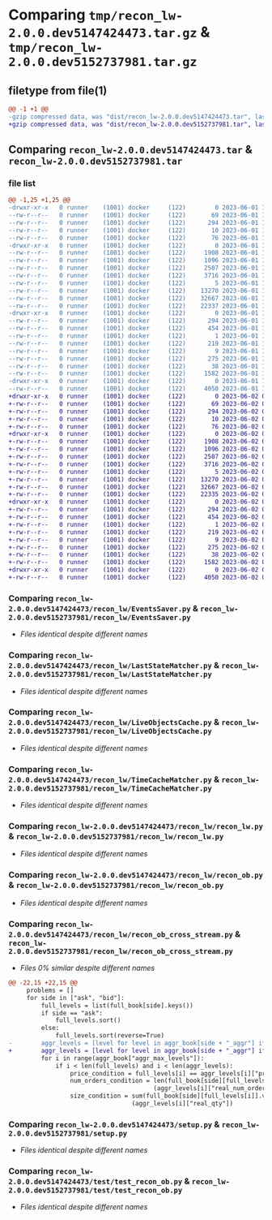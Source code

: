 # Comparing `tmp/recon_lw-2.0.0.dev5147424473.tar.gz` & `tmp/recon_lw-2.0.0.dev5152737981.tar.gz`

## filetype from file(1)

```diff
@@ -1 +1 @@
-gzip compressed data, was "dist/recon_lw-2.0.0.dev5147424473.tar", last modified: Thu Jun  1 17:34:05 2023, max compression
+gzip compressed data, was "dist/recon_lw-2.0.0.dev5152737981.tar", last modified: Fri Jun  2 06:56:35 2023, max compression
```

## Comparing `recon_lw-2.0.0.dev5147424473.tar` & `recon_lw-2.0.0.dev5152737981.tar`

### file list

```diff
@@ -1,25 +1,25 @@
-drwxr-xr-x   0 runner    (1001) docker     (122)        0 2023-06-01 17:34:05.000000 recon_lw-2.0.0.dev5147424473/
--rw-r--r--   0 runner    (1001) docker     (122)       69 2023-06-01 17:33:20.000000 recon_lw-2.0.0.dev5147424473/MANIFEST.in
--rw-r--r--   0 runner    (1001) docker     (122)      294 2023-06-01 17:34:05.000000 recon_lw-2.0.0.dev5147424473/PKG-INFO
--rw-r--r--   0 runner    (1001) docker     (122)       10 2023-06-01 17:33:20.000000 recon_lw-2.0.0.dev5147424473/README.md
--rw-r--r--   0 runner    (1001) docker     (122)       76 2023-06-01 17:33:42.000000 recon_lw-2.0.0.dev5147424473/package_info.json
-drwxr-xr-x   0 runner    (1001) docker     (122)        0 2023-06-01 17:34:05.000000 recon_lw-2.0.0.dev5147424473/recon_lw/
--rw-r--r--   0 runner    (1001) docker     (122)     1908 2023-06-01 17:33:20.000000 recon_lw-2.0.0.dev5147424473/recon_lw/EventsSaver.py
--rw-r--r--   0 runner    (1001) docker     (122)     1096 2023-06-01 17:33:20.000000 recon_lw-2.0.0.dev5147424473/recon_lw/LastStateMatcher.py
--rw-r--r--   0 runner    (1001) docker     (122)     2507 2023-06-01 17:33:20.000000 recon_lw-2.0.0.dev5147424473/recon_lw/LiveObjectsCache.py
--rw-r--r--   0 runner    (1001) docker     (122)     3716 2023-06-01 17:33:20.000000 recon_lw-2.0.0.dev5147424473/recon_lw/TimeCacheMatcher.py
--rw-r--r--   0 runner    (1001) docker     (122)        5 2023-06-01 17:33:20.000000 recon_lw-2.0.0.dev5147424473/recon_lw/__init__.py
--rw-r--r--   0 runner    (1001) docker     (122)    13270 2023-06-01 17:33:20.000000 recon_lw-2.0.0.dev5147424473/recon_lw/recon_lw.py
--rw-r--r--   0 runner    (1001) docker     (122)    32667 2023-06-01 17:33:20.000000 recon_lw-2.0.0.dev5147424473/recon_lw/recon_ob.py
--rw-r--r--   0 runner    (1001) docker     (122)    22337 2023-06-01 17:33:20.000000 recon_lw-2.0.0.dev5147424473/recon_lw/recon_ob_cross_stream.py
-drwxr-xr-x   0 runner    (1001) docker     (122)        0 2023-06-01 17:34:05.000000 recon_lw-2.0.0.dev5147424473/recon_lw.egg-info/
--rw-r--r--   0 runner    (1001) docker     (122)      294 2023-06-01 17:34:05.000000 recon_lw-2.0.0.dev5147424473/recon_lw.egg-info/PKG-INFO
--rw-r--r--   0 runner    (1001) docker     (122)      454 2023-06-01 17:34:05.000000 recon_lw-2.0.0.dev5147424473/recon_lw.egg-info/SOURCES.txt
--rw-r--r--   0 runner    (1001) docker     (122)        1 2023-06-01 17:34:05.000000 recon_lw-2.0.0.dev5147424473/recon_lw.egg-info/dependency_links.txt
--rw-r--r--   0 runner    (1001) docker     (122)      219 2023-06-01 17:34:05.000000 recon_lw-2.0.0.dev5147424473/recon_lw.egg-info/requires.txt
--rw-r--r--   0 runner    (1001) docker     (122)        9 2023-06-01 17:34:05.000000 recon_lw-2.0.0.dev5147424473/recon_lw.egg-info/top_level.txt
--rw-r--r--   0 runner    (1001) docker     (122)      275 2023-06-01 17:33:20.000000 recon_lw-2.0.0.dev5147424473/requirements.txt
--rw-r--r--   0 runner    (1001) docker     (122)       38 2023-06-01 17:34:05.000000 recon_lw-2.0.0.dev5147424473/setup.cfg
--rw-r--r--   0 runner    (1001) docker     (122)     1582 2023-06-01 17:33:20.000000 recon_lw-2.0.0.dev5147424473/setup.py
-drwxr-xr-x   0 runner    (1001) docker     (122)        0 2023-06-01 17:34:05.000000 recon_lw-2.0.0.dev5147424473/test/
--rw-r--r--   0 runner    (1001) docker     (122)     4050 2023-06-01 17:33:20.000000 recon_lw-2.0.0.dev5147424473/test/test_recon_ob.py
+drwxr-xr-x   0 runner    (1001) docker     (122)        0 2023-06-02 06:56:35.000000 recon_lw-2.0.0.dev5152737981/
+-rw-r--r--   0 runner    (1001) docker     (122)       69 2023-06-02 06:55:51.000000 recon_lw-2.0.0.dev5152737981/MANIFEST.in
+-rw-r--r--   0 runner    (1001) docker     (122)      294 2023-06-02 06:56:35.000000 recon_lw-2.0.0.dev5152737981/PKG-INFO
+-rw-r--r--   0 runner    (1001) docker     (122)       10 2023-06-02 06:55:51.000000 recon_lw-2.0.0.dev5152737981/README.md
+-rw-r--r--   0 runner    (1001) docker     (122)       76 2023-06-02 06:56:16.000000 recon_lw-2.0.0.dev5152737981/package_info.json
+drwxr-xr-x   0 runner    (1001) docker     (122)        0 2023-06-02 06:56:35.000000 recon_lw-2.0.0.dev5152737981/recon_lw/
+-rw-r--r--   0 runner    (1001) docker     (122)     1908 2023-06-02 06:55:51.000000 recon_lw-2.0.0.dev5152737981/recon_lw/EventsSaver.py
+-rw-r--r--   0 runner    (1001) docker     (122)     1096 2023-06-02 06:55:51.000000 recon_lw-2.0.0.dev5152737981/recon_lw/LastStateMatcher.py
+-rw-r--r--   0 runner    (1001) docker     (122)     2507 2023-06-02 06:55:51.000000 recon_lw-2.0.0.dev5152737981/recon_lw/LiveObjectsCache.py
+-rw-r--r--   0 runner    (1001) docker     (122)     3716 2023-06-02 06:55:51.000000 recon_lw-2.0.0.dev5152737981/recon_lw/TimeCacheMatcher.py
+-rw-r--r--   0 runner    (1001) docker     (122)        5 2023-06-02 06:55:51.000000 recon_lw-2.0.0.dev5152737981/recon_lw/__init__.py
+-rw-r--r--   0 runner    (1001) docker     (122)    13270 2023-06-02 06:55:51.000000 recon_lw-2.0.0.dev5152737981/recon_lw/recon_lw.py
+-rw-r--r--   0 runner    (1001) docker     (122)    32667 2023-06-02 06:55:51.000000 recon_lw-2.0.0.dev5152737981/recon_lw/recon_ob.py
+-rw-r--r--   0 runner    (1001) docker     (122)    22335 2023-06-02 06:55:51.000000 recon_lw-2.0.0.dev5152737981/recon_lw/recon_ob_cross_stream.py
+drwxr-xr-x   0 runner    (1001) docker     (122)        0 2023-06-02 06:56:35.000000 recon_lw-2.0.0.dev5152737981/recon_lw.egg-info/
+-rw-r--r--   0 runner    (1001) docker     (122)      294 2023-06-02 06:56:35.000000 recon_lw-2.0.0.dev5152737981/recon_lw.egg-info/PKG-INFO
+-rw-r--r--   0 runner    (1001) docker     (122)      454 2023-06-02 06:56:35.000000 recon_lw-2.0.0.dev5152737981/recon_lw.egg-info/SOURCES.txt
+-rw-r--r--   0 runner    (1001) docker     (122)        1 2023-06-02 06:56:35.000000 recon_lw-2.0.0.dev5152737981/recon_lw.egg-info/dependency_links.txt
+-rw-r--r--   0 runner    (1001) docker     (122)      219 2023-06-02 06:56:35.000000 recon_lw-2.0.0.dev5152737981/recon_lw.egg-info/requires.txt
+-rw-r--r--   0 runner    (1001) docker     (122)        9 2023-06-02 06:56:35.000000 recon_lw-2.0.0.dev5152737981/recon_lw.egg-info/top_level.txt
+-rw-r--r--   0 runner    (1001) docker     (122)      275 2023-06-02 06:55:51.000000 recon_lw-2.0.0.dev5152737981/requirements.txt
+-rw-r--r--   0 runner    (1001) docker     (122)       38 2023-06-02 06:56:35.000000 recon_lw-2.0.0.dev5152737981/setup.cfg
+-rw-r--r--   0 runner    (1001) docker     (122)     1582 2023-06-02 06:55:51.000000 recon_lw-2.0.0.dev5152737981/setup.py
+drwxr-xr-x   0 runner    (1001) docker     (122)        0 2023-06-02 06:56:35.000000 recon_lw-2.0.0.dev5152737981/test/
+-rw-r--r--   0 runner    (1001) docker     (122)     4050 2023-06-02 06:55:51.000000 recon_lw-2.0.0.dev5152737981/test/test_recon_ob.py
```

### Comparing `recon_lw-2.0.0.dev5147424473/recon_lw/EventsSaver.py` & `recon_lw-2.0.0.dev5152737981/recon_lw/EventsSaver.py`

 * *Files identical despite different names*

### Comparing `recon_lw-2.0.0.dev5147424473/recon_lw/LastStateMatcher.py` & `recon_lw-2.0.0.dev5152737981/recon_lw/LastStateMatcher.py`

 * *Files identical despite different names*

### Comparing `recon_lw-2.0.0.dev5147424473/recon_lw/LiveObjectsCache.py` & `recon_lw-2.0.0.dev5152737981/recon_lw/LiveObjectsCache.py`

 * *Files identical despite different names*

### Comparing `recon_lw-2.0.0.dev5147424473/recon_lw/TimeCacheMatcher.py` & `recon_lw-2.0.0.dev5152737981/recon_lw/TimeCacheMatcher.py`

 * *Files identical despite different names*

### Comparing `recon_lw-2.0.0.dev5147424473/recon_lw/recon_lw.py` & `recon_lw-2.0.0.dev5152737981/recon_lw/recon_lw.py`

 * *Files identical despite different names*

### Comparing `recon_lw-2.0.0.dev5147424473/recon_lw/recon_ob.py` & `recon_lw-2.0.0.dev5152737981/recon_lw/recon_ob.py`

 * *Files identical despite different names*

### Comparing `recon_lw-2.0.0.dev5147424473/recon_lw/recon_ob_cross_stream.py` & `recon_lw-2.0.0.dev5152737981/recon_lw/recon_ob_cross_stream.py`

 * *Files 0% similar despite different names*

```diff
@@ -22,15 +22,15 @@
     problems = []
     for side in ["ask", "bid"]:
         full_levels = list(full_book[side].keys())
         if side == "ask":
             full_levels.sort()
         else:
             full_levels.sort(reverse=True)
-        aggr_levels = [level for level in aggr_book[side + "_aggr"] if level["real_num_orders"] != "0"]
+        aggr_levels = [level for level in aggr_book[side + "_aggr"] if level["real_num_orders"] != 0]
         for i in range(aggr_book["aggr_max_levels"]):
             if i < len(full_levels) and i < len(aggr_levels):
                 price_condition = full_levels[i] == aggr_levels[i]["price"]
                 num_orders_condition = len(full_book[side][full_levels[i]]) == \
                                        (aggr_levels[i]["real_num_orders"])
                 size_condition = sum(full_book[side][full_levels[i]].values()) == \
                                  (aggr_levels[i]["real_qty"])
```

### Comparing `recon_lw-2.0.0.dev5147424473/setup.py` & `recon_lw-2.0.0.dev5152737981/setup.py`

 * *Files identical despite different names*

### Comparing `recon_lw-2.0.0.dev5147424473/test/test_recon_ob.py` & `recon_lw-2.0.0.dev5152737981/test/test_recon_ob.py`

 * *Files identical despite different names*

